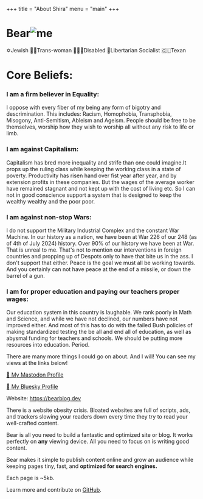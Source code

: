 +++
title = "About Shira"
menu = "main"
+++

# Bear![me](https://i.ibb.co/RhS95Ww/twistedtranssister-me-riding-on-the-back-of-a-black-stalion-whi-a532639f-2b67-495b-94c6-96cc3f93dfa2.png)
✡️Jewish 🏳️‍⚧️Trans-woman 👩🏼‍🦽Disabled 🌹Libertarian Socialist 🇨🇱Texan

# Core Beliefs:

### I am a firm believer in Equality: 
I oppose with every fiber of my being any form of bigotry and descrimination. This includes: Racism, Homophobia, Transphobia, Misogony, Anti-Semitism, Ableism and Ageism. People should be free to be themselves, worship how they wish to worship all without any risk to life or limb. 

### I am against Capitalism: 
Capitalism has bred more inequality and strife than one could imagine.It props up the ruling class while keeping the working class in a state of poverty. Productivity has risen hand over fist year after year, and by extension profits in these companies. But the wages of the average worker have remained stagnant and not kept up with the cost of living etc. So I can not in good conscience support a system that is designed to keep the wealthy wealthy and the poor poor.

### I am against non-stop Wars:
I do not support the Military Industrial Complex and the constant War Machine. In our history as a nation, we have been at War 226 of our 248 (as of 4th of July 2024) history. Over 90% of our history we have been at War. That is unreal to me. That's not to mention our interventions in foreign countries and propping up of Despots only to have that bite us in the ass. I don't support that either. Peace is the goal we must all be working towards. And you certainly can not have peace at the end of a missile, or down the barrel of a gun.

### I am for proper education and paying our teachers proper wages:
Our education system in this country is laughable. We rank poorly in Math and Science, and while we have not declined, our numbers have not improved either. And most of this has to do with the failed Bush policies of making standardized testing the be all and end all of education, as well as abysmal funding for teachers and schools. We should be putting more resources into education. Period.
 
There are many more things I could go on about. And I will! You can see my views at the links below! 

[🦣 My Mastodon Profile](tab:https://babka.social/@lonestarmensch)

[🦋 My Bluesky Profile](tab:https://bsky.app/profile/lonestarmensch.com)


Website: https://bearblog.dev

There is a website obesity crisis. Bloated websites are full of scripts, ads, and trackers slowing your readers down every time they try to read your well-crafted content.

Bear is all you need to build a fantastic and optimized site or blog. It works perfectly on **any** viewing device. All you need to focus on is writing good content.

Bear makes it simple to publish content online and grow an audience while keeping pages tiny, fast, and **optimized for search engines.**

Each page is ~5kb.

Learn more and contribute on [GitHub](https://github.com/HermanMartinus/bearblog).
